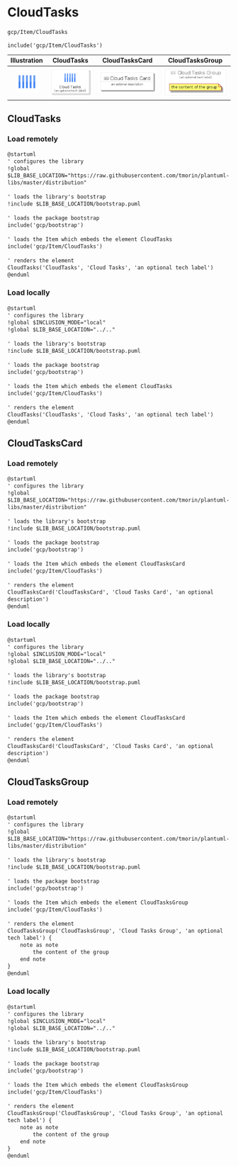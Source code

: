 # CloudTasks


```text
gcp/Item/CloudTasks
```

```text
include('gcp/Item/CloudTasks')
```



| Illustration | CloudTasks | CloudTasksCard | CloudTasksGroup |
| :---: | :---: | :---: | :---: |
| ![illustration for Illustration](../../gcp/Item/CloudTasks.png) | ![illustration for CloudTasks](../../gcp/Item/CloudTasks.Local.png) | ![illustration for CloudTasksCard](../../gcp/Item/CloudTasksCard.Local.png) | ![illustration for CloudTasksGroup](../../gcp/Item/CloudTasksGroup.Local.png) |




## CloudTasks

### Load remotely
```plantuml
@startuml
' configures the library
!global $LIB_BASE_LOCATION="https://raw.githubusercontent.com/tmorin/plantuml-libs/master/distribution"

' loads the library's bootstrap
!include $LIB_BASE_LOCATION/bootstrap.puml

' loads the package bootstrap
include('gcp/bootstrap')

' loads the Item which embeds the element CloudTasks
include('gcp/Item/CloudTasks')

' renders the element
CloudTasks('CloudTasks', 'Cloud Tasks', 'an optional tech label')
@enduml
```

### Load locally
```plantuml
@startuml
' configures the library
!global $INCLUSION_MODE="local"
!global $LIB_BASE_LOCATION="../.."

' loads the library's bootstrap
!include $LIB_BASE_LOCATION/bootstrap.puml

' loads the package bootstrap
include('gcp/bootstrap')

' loads the Item which embeds the element CloudTasks
include('gcp/Item/CloudTasks')

' renders the element
CloudTasks('CloudTasks', 'Cloud Tasks', 'an optional tech label')
@enduml
```

## CloudTasksCard

### Load remotely
```plantuml
@startuml
' configures the library
!global $LIB_BASE_LOCATION="https://raw.githubusercontent.com/tmorin/plantuml-libs/master/distribution"

' loads the library's bootstrap
!include $LIB_BASE_LOCATION/bootstrap.puml

' loads the package bootstrap
include('gcp/bootstrap')

' loads the Item which embeds the element CloudTasksCard
include('gcp/Item/CloudTasks')

' renders the element
CloudTasksCard('CloudTasksCard', 'Cloud Tasks Card', 'an optional description')
@enduml
```

### Load locally
```plantuml
@startuml
' configures the library
!global $INCLUSION_MODE="local"
!global $LIB_BASE_LOCATION="../.."

' loads the library's bootstrap
!include $LIB_BASE_LOCATION/bootstrap.puml

' loads the package bootstrap
include('gcp/bootstrap')

' loads the Item which embeds the element CloudTasksCard
include('gcp/Item/CloudTasks')

' renders the element
CloudTasksCard('CloudTasksCard', 'Cloud Tasks Card', 'an optional description')
@enduml
```

## CloudTasksGroup

### Load remotely
```plantuml
@startuml
' configures the library
!global $LIB_BASE_LOCATION="https://raw.githubusercontent.com/tmorin/plantuml-libs/master/distribution"

' loads the library's bootstrap
!include $LIB_BASE_LOCATION/bootstrap.puml

' loads the package bootstrap
include('gcp/bootstrap')

' loads the Item which embeds the element CloudTasksGroup
include('gcp/Item/CloudTasks')

' renders the element
CloudTasksGroup('CloudTasksGroup', 'Cloud Tasks Group', 'an optional tech label') {
    note as note
        the content of the group
    end note
}
@enduml
```

### Load locally
```plantuml
@startuml
' configures the library
!global $INCLUSION_MODE="local"
!global $LIB_BASE_LOCATION="../.."

' loads the library's bootstrap
!include $LIB_BASE_LOCATION/bootstrap.puml

' loads the package bootstrap
include('gcp/bootstrap')

' loads the Item which embeds the element CloudTasksGroup
include('gcp/Item/CloudTasks')

' renders the element
CloudTasksGroup('CloudTasksGroup', 'Cloud Tasks Group', 'an optional tech label') {
    note as note
        the content of the group
    end note
}
@enduml
```

